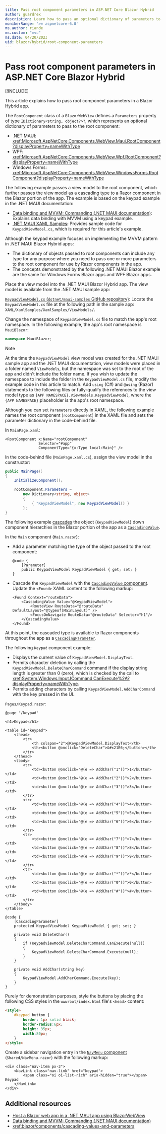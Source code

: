 ```yaml
---
title: Pass root component parameters in ASP.NET Core Blazor Hybrid
author: guardrex
description: Learn how to pass an optional dictionary of parameters to the root component in an ASP.NET Core Blazor Hybrid app.
monikerRange: '>= aspnetcore-6.0'
ms.author: riande
ms.custom: "mvc"
ms.date: 04/20/2023
uid: blazor/hybrid/root-component-parameters
---
```

# Pass root component parameters in ASP.NET Core Blazor Hybrid

[!INCLUDE[](~/includes/not-latest-version.md)]

This article explains how to pass root component parameters in a Blazor Hybrid app.

The `RootComponent` class of a `BlazorWebView` defines a `Parameters` property of type `IDictionary<string, object?>?`, which represents an optional dictionary of parameters to pass to the root component:

* .NET MAUI: <xref:Microsoft.AspNetCore.Components.WebView.Maui.RootComponent?displayProperty=nameWithType>
* WPF: <xref:Microsoft.AspNetCore.Components.WebView.Wpf.RootComponent?displayProperty=nameWithType>
* Windows Forms: <xref:Microsoft.AspNetCore.Components.WebView.WindowsForms.RootComponent?displayProperty=nameWithType>

The following example passes a view model to the root component, which further passes the view model as a cascading type to a Razor component in the Blazor portion of the app. The example is based on the keypad example in the .NET MAUI documentation:

* [Data binding and MVVM: Commanding (.NET MAUI documentation)](/dotnet/maui/xaml/fundamentals/mvvm#commanding): Explains data binding with MVVM using a keypad example.
* [.NET MAUI XAML Samples](https://github.com/dotnet/maui-samples/): Provides sample code for `KeypadViewModel.cs`, which is required for this article's example.

Although the keypad example focuses on implementing the MVVM pattern in .NET MAUI Blazor Hybrid apps:

* The dictionary of objects passed to root components can include any type for any purpose where you need to pass one or more parameters to the root component for use by Razor components in the app.
* The concepts demonstrated by the following .NET MAUI Blazor example are the same for Windows Forms Blazor apps and WPF Blazor apps.

Place the view model into the .NET MAUI Blazor Hybrid app. The view model is available from the .NET MAUI sample app:

[`KeypadViewModel.cs` (`dotnet/maui-samples` GitHub repository)](https://github.com/dotnet/maui-samples/): Locate the `KeypadViewModel.cs` file at the following path in the sample app: `XAML/XamlSamples/XamlSamples/ViewModels/`.

Change the namespace of `KeypadViewModel.cs` file to match the app's root namespace. In the following example, the app's root namespace is `MauiBlazor`:

```csharp
namespace MauiBlazor;
```

> [!NOTE]
> At the time the `KeypadViewModel` view model was created for the .NET MAUI sample app and the .NET MAUI documentation, view models were placed in a folder named `ViewModels`, but the namespace was set to the root of the app and didn't include the folder name. If you wish to update the namespace to include the folder in the `KeypadViewModel.cs` file, modify the example code in this article to match. Add `using` (C#) and `@using` (Razor) statements to the following files or fully-qualify the references to the view model type as `{APP NAMESPACE}.ViewModels.KeypadViewModel`, where the `{APP NAMESPACE}` placeholder is the app's root namespace.

Although you can set `Parameters` directly in XAML, the following example names the root component (`rootComponent`) in the XAML file and sets the parameter dictionary in the code-behind file.

In `MainPage.xaml`:

```xaml
<RootComponent x:Name="rootComponent" 
               Selector="#app" 
               ComponentType="{x:Type local:Main}" />
```

In the code-behind file (`MainPage.xaml.cs`), assign the view model in the constructor:

```csharp
public MainPage()
{
    InitializeComponent();

    rootComponent.Parameters = 
        new Dictionary<string, object>
        {
            { "KeypadViewModel", new KeypadViewModel() }
        };
}
```

The following example [cascades](xref:blazor/components/cascading-values-and-parameters) the object (`KeypadViewModel`) down component hierarchies in the Blazor portion of the app as a [`CascadingValue`](xref:blazor/components/cascading-values-and-parameters#cascadingvalue-component).

In the `Main` component (`Main.razor`):

* Add a parameter matching the type of the object passed to the root component:

  ```razor
  @code {
      [Parameter]
      public KeypadViewModel KeypadViewModel { get; set; }
  }
  ```

* Cascade the `KeypadViewModel` with the [`CascadingValue` component](xref:blazor/components/cascading-values-and-parameters#cascadingvalue-component). Update the `<Found>` XAML content to the following markup:

  ```xaml
  <Found Context="routeData">
      <CascadingValue Value="@KeypadViewModel">
          <RouteView RouteData="@routeData" DefaultLayout="@typeof(MainLayout)" />
          <FocusOnNavigate RouteData="@routeData" Selector="h1"/>
      </CascadingValue>
  </Found>
  ```

At this point, the cascaded type is available to Razor components throughout the app as a [`CascadingParameter`](xref:Microsoft.AspNetCore.Components.CascadingParameterAttribute).

The following `Keypad` component example:

* Displays the current value of `KeypadViewModel.DisplayText`.
* Permits character deletion by calling the `KeypadViewModel.DeleteCharCommand` command if the display string length is greater than 0 (zero), which is checked by the call to <xref:System.Windows.Input.ICommand.CanExecute%2A?displayProperty=nameWithType>.
* Permits adding characters by calling `KeypadViewModel.AddCharCommand` with the key pressed in the UI.

`Pages/Keypad.razor`:

```razor
@page "/keypad"

<h1>Keypad</h1>

<table id="keypad">
    <thead>
        <tr>
            <th colspan="2">@KeypadViewModel.DisplayText</th>
            <th><button @onclick="DeleteChar">&#x21E6;</button></th>
        </tr>
    </thead>
    <tbody>
        <tr>
            <td><button @onclick="@(e => AddChar("1"))">1</button></td>
            <td><button @onclick="@(e => AddChar("2"))">2</button></td>
            <td><button @onclick="@(e => AddChar("3"))">3</button></td>
        </tr>
        <tr>
            <td><button @onclick="@(e => AddChar("4"))">4</button></td>
            <td><button @onclick="@(e => AddChar("5"))">5</button></td>
            <td><button @onclick="@(e => AddChar("6"))">6</button></td>
        </tr>
        <tr>
            <td><button @onclick="@(e => AddChar("7"))">7</button></td>
            <td><button @onclick="@(e => AddChar("8"))">8</button></td>
            <td><button @onclick="@(e => AddChar("9"))">9</button></td>
        </tr>
        <tr>
            <td><button @onclick="@(e => AddChar("*"))">*</button></td>
            <td><button @onclick="@(e => AddChar("0"))">0</button></td>
            <td><button @onclick="@(e => AddChar("#"))">#</button></td>
        </tr>
    </tbody>
</table>

@code {
    [CascadingParameter]
    protected KeypadViewModel KeypadViewModel { get; set; }

    private void DeleteChar()
    {
        if (KeypadViewModel.DeleteCharCommand.CanExecute(null))
        {
            KeypadViewModel.DeleteCharCommand.Execute(null);
        }
    }

    private void AddChar(string key)
    {
        KeypadViewModel.AddCharCommand.Execute(key);
    }
}
```

Purely for demonstration purposes, style the buttons by placing the following CSS styles in the `wwwroot/index.html` file's `<head>` content:

```html
<style>
    #keypad button {
        border: 1px solid black;
        border-radius:6px;
        height: 35px;
        width:80px;
    }
</style>
```

Create a sidebar navigation entry in the [`NavMenu` component](xref:blazor/fundamentals/routing#navlink-and-navmenu-components) (`Shared/NavMenu.razor`) with the following markup:

```razor
<div class="nav-item px-3">
    <NavLink class="nav-link" href="keypad">
        <span class="oi oi-list-rich" aria-hidden="true"></span> Keypad
    </NavLink>
</div>
```

## Additional resources

* [Host a Blazor web app in a .NET MAUI app using BlazorWebView](/dotnet/maui/user-interface/controls/blazorwebview)
* [Data binding and MVVM: Commanding (.NET MAUI documentation)](/dotnet/maui/xaml/fundamentals/mvvm#commanding)
* <xref:blazor/components/cascading-values-and-parameters>
